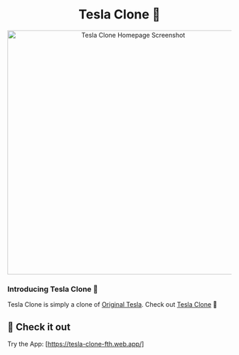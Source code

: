 <h1 align="center">Tesla Clone 🚗</h1>

<p align="center"><img src="../public/images/tesla.png" alt="Tesla Clone Homepage Screenshot" width="550" /></p>


### Introducing Tesla Clone 👋

Tesla Clone is simply a clone of [Original Tesla](https://tesla.com). Check out [Tesla Clone](https://tesla-clone-fth.web.app/) 🙌

## 🚀 Check it out

Try the App: [https://tesla-clone-fth.web.app/]
